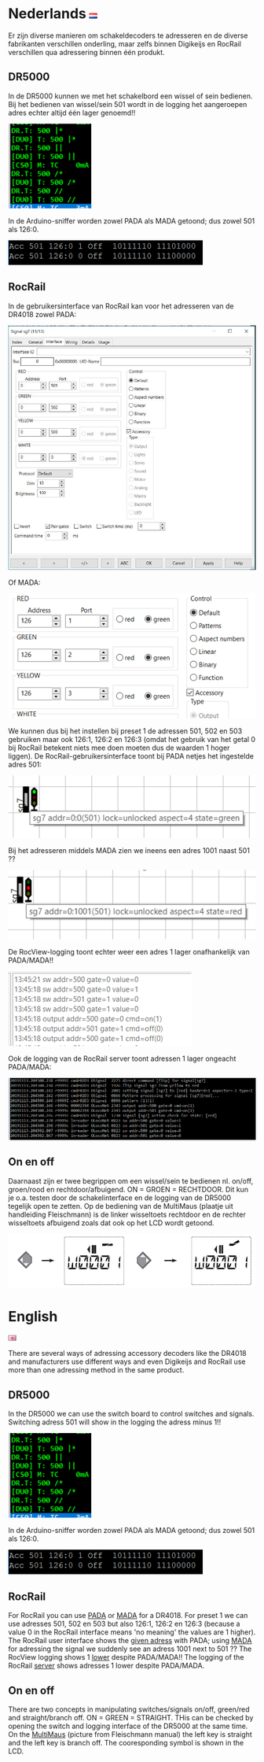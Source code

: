 # Nederlands ![Nederlandse vlag](../../images/nl.gif)

Er zijn diverse manieren om schakeldecoders te adresseren en de diverse fabrikanten verschillen onderling, maar zelfs binnen Digikeijs en RocRail verschillen qua adressering binnen één produkt.

## DR5000
In de DR5000 kunnen we met het schakelbord een wissel of sein bedienen. Bij het bedienen van wissel/sein 501 wordt in de logging het aangeroepen adres echter altijd één lager genoemd!!

![logging](./images/DR5000_adress_one_down.png)

In de Arduino-sniffer worden zowel PADA als MADA getoond; dus zowel 501 als 126:0.

![Arduino-sniffer](./images/DR4018_sniffer_output.png)

## RocRail
In de gebruikersinterface van RocRail kan voor het adresseren van de DR4018 zowel PADA:

![PADA](./images/DR4018_RocRail_PADA_adressing.JPG)

Of MADA:

![MADA](./images/DR4018_RocRail_MADA_adressing.png)

We kunnen dus bij het instellen bij preset 1 de adressen 501, 502 en 503 gebruiken maar ook 126:1, 126:2 en 126:3 (omdat het gebruik van het getal 0 bij RocRail betekent niets mee doen moeten dus de waarden 1 hoger liggen).
De RocRail-gebruikersinterface toont bij PADA netjes het ingestelde adres 501:

![ingestelde adres](./images/DR4018_RocRail_Userinterface.png)

Bij het adresseren middels MADA  zien we ineens een adres 1001 naast 501 ??

![MADA](./images/DR4018_RocRail_UserinterfaceMADA.png)

De RocView-logging toont echter weer een adres 1 lager onafhankelijk van PADA/MADA!!

![lager](./images/DR4018_RocRail_Logging.png)

Ook de logging van de RocRail server toont adressen 1 lager ongeacht PADA/MADA:

![server](./images/DR4018_RocRail_server_logging.png)

## On en off
Daarnaast zijn er twee begrippen om een wissel/sein te bedienen nl. on/off, groen/rood en rechtdoor/afbuigend. ON = GROEN = RECHTDOOR. Dit kun je o.a. testen door de schakelinterface en de logging van de DR5000 tegelijk open te zetten. Op de bediening van de MultiMaus (plaatje uit handleiding Fleischmann) is de linker wisseltoets rechtdoor en de rechter wisseltoets afbuigend zoals dat ook op het LCD wordt getoond.

![MultiMaus](./images/MultiMaus.png)

# English
![English flag](../../images/gb.gif)

There are several ways of adressing accessory decoders like the DR4018 and manufacturers use different ways and even Digikeijs and RocRail use more than one adressing method in the same product.

## DR5000
In the DR5000 we can use the switch board to control switches and signals. Switching adress 501 will show in the logging the adress minus 1!!

![logging](./images/DR5000_adress_one_down.png)

In de Arduino-sniffer worden zowel PADA als MADA getoond; dus zowel 501 als 126:0.

![Arduino-sniffer](./images/DR4018_sniffer_output.png)

## RocRail
For RocRail you can use [PADA](./images/DR4018_RocRail_PADA_adressing.JPG) or [MADA](./images/DR4018_RocRail_MADA_adressing.png) for a DR4018. For preset 1 we can use adresses 501, 502 en 503 but also 126:1, 126:2 en 126:3 (because a value 0 in the RocRail interface means 'no meaning' the values are 1 higher). The RocRail user interface shows the [given adress](./images/DR4018_RocRail_Userinterface.png) with PADA; using [MADA](./images/DR4018_RocRail_UserinterfaceMADA.png) for adressing the signal we suddenly see an adress 1001 next to 501 ?? The RocView logging shows 1 [lower](./images/DR4018_RocRail_Logging.png) despite PADA/MADA!! The logging of the RocRail [server](./images/DR4018_RocRail_server_logging.png) shows adresses 1 lower despite PADA/MADA.

## On en off
There are two concepts in manipulating switches/signals on/off, green/red and straight/branch off. ON = GREEN = STRAIGHT. THis can be checked by opening the switch and logging interface of the DR5000 at the same time. On the [MultiMaus](./images/MultiMaus.png.png) (picture from Fleischmann manual) the left key is straight and the left key is branch off. The cooresponding symbol is shown in the LCD.
